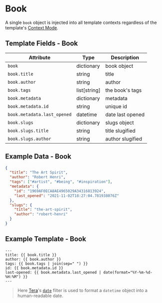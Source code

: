 # Book

A single `book` object is injected into all template contexts regardless of
the template's [Context Mode][context-modes].

## Template Fields - Book

| Attribute                   | Type           | Description      |
| --------------------------- | -------------- | ---------------- |
| `book`                      | dictionary     | book object      |
| `book.title`                | string         | title            |
| `book.author`               | string         | author           |
| `book.tags`                 | list\[string\] | the book's tags  |
| `book.metadata`             | dictionary     | metadata         |
| `book.metadata.id`          | string         | unique id        |
| `book.metadata.last_opened` | datetime       | date last opened |
| `book.slugs`                | dictionary     | slugs object     |
| `book.slugs.title`          | string         | title slugified  |
| `book.slugs.author`         | string         | author slugified |

## Example Data - Book

```json
{
  "title": "The Art Spirit",
  "author": "Robert Henri",
  "tags": ["#artist", "#being", "#inspiration"],
  "metadata": {
    "id": "1969AF0ECA8AE4965029A34316813924",
    "last_opened": "2021-11-02T18:27:04.781938076Z"
  },
  "slugs": {
    "title": "the-art-spirit",
    "author": "robert-henri"
  }
}
```

## Example Template - Book

```jinja2
---
title: {{ book.title }}
author: {{ book.author }}
tags: {{ book.tags | join(sep=" ") }}
id: {{ book.metadata.id }}
last-opened: {{ book.metadata.last_opened | date(format="%Y-%m-%d-%H:%M") }}
---
```

> <i class="fa fa-info-circle"></i> Here [Tera][tera]'s [`date`][tera-date]
> filter is used to format a `datetime` object into a human-readable date.

[context-modes]: ./02-02-context-modes.md
[tera]: https://tera.netlify.app/
[tera-date]: https://tera.netlify.app/docs/#date
